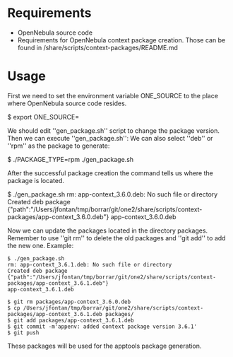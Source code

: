 
# Requirements

* OpenNebula source code
* Requirements for OpenNebula context package creation. Those can be found in <one source code>/share/scripts/context-packages/README.md

# Usage

First we need to set the environment variable ONE_SOURCE to the place where OpenNebula source code resides.

  $ export ONE_SOURCE=<some path>

We should edit ''gen_package.sh'' script to change the package version. Then we can execute ''gen_package.sh'': We can also select ''deb'' or ''rpm'' as the package to generate:

  $ ./PACKAGE_TYPE=rpm ./gen_package.sh

After the successful package creation the command tells us where the package is located.

  $ ./gen_package.sh 
  rm: app-context_3.6.0.deb: No such file or directory
  Created deb package {"path":"/Users/jfontan/tmp/borrar/git/one2/share/scripts/context-packages/app-context_3.6.0.deb"}
  app-context_3.6.0.deb

Now we can update the packages located in the directory packages. Remember to use ''git rm'' to delete the old packages and ''git add'' to add the new one. Example:

    $ ./gen_package.sh 
    rm: app-context_3.6.1.deb: No such file or directory
    Created deb package {"path":"/Users/jfontan/tmp/borrar/git/one2/share/scripts/context-packages/app-context_3.6.1.deb"}
    app-context_3.6.1.deb

    $ git rm packages/app-context_3.6.0.deb
    $ cp /Users/jfontan/tmp/borrar/git/one2/share/scripts/context-packages/app-context_3.6.1.deb packages/
    $ git add packages/app-context_3.6.1.deb 
    $ git commit -m'appenv: added context package version 3.6.1'
    $ git push

These packages will be used for the apptools package generation.


